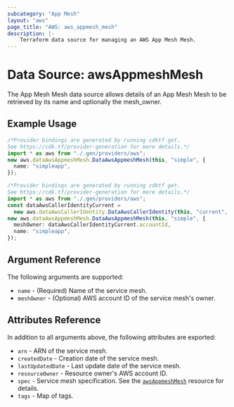 ```yaml
---
subcategory: "App Mesh"
layout: "aws"
page_title: "AWS: aws_appmesh_mesh"
description: |-
    Terraform data source for managing an AWS App Mesh Mesh.
---
```


# Data Source: awsAppmeshMesh

The App Mesh Mesh data source allows details of an App Mesh Mesh to be retrieved by its name and optionally the mesh\_owner.

## Example Usage

```typescript
/*Provider bindings are generated by running cdktf get.
See https://cdk.tf/provider-generation for more details.*/
import * as aws from "./.gen/providers/aws";
new aws.dataAwsAppmeshMesh.DataAwsAppmeshMesh(this, "simple", {
  name: "simpleapp",
});

```

```typescript
/*Provider bindings are generated by running cdktf get.
See https://cdk.tf/provider-generation for more details.*/
import * as aws from "./.gen/providers/aws";
const dataAwsCallerIdentityCurrent =
  new aws.dataAwsCallerIdentity.DataAwsCallerIdentity(this, "current", {});
new aws.dataAwsAppmeshMesh.DataAwsAppmeshMesh(this, "simple", {
  meshOwner: dataAwsCallerIdentityCurrent.accountId,
  name: "simpleapp",
});

```

## Argument Reference

The following arguments are supported:

* `name` - (Required) Name of the service mesh.
* `meshOwner` - (Optional) AWS account ID of the service mesh's owner.

## Attributes Reference

In addition to all arguments above, the following attributes are exported:

* `arn` - ARN of the service mesh.
* `createdDate` - Creation date of the service mesh.
* `lastUpdatedDate` - Last update date of the service mesh.
* `resourceOwner` - Resource owner's AWS account ID.
* `spec` - Service mesh specification. See the [`awsAppmeshMesh`](/docs/providers/aws/r/appmesh_mesh.html#spec) resource for details.
* `tags` - Map of tags.
